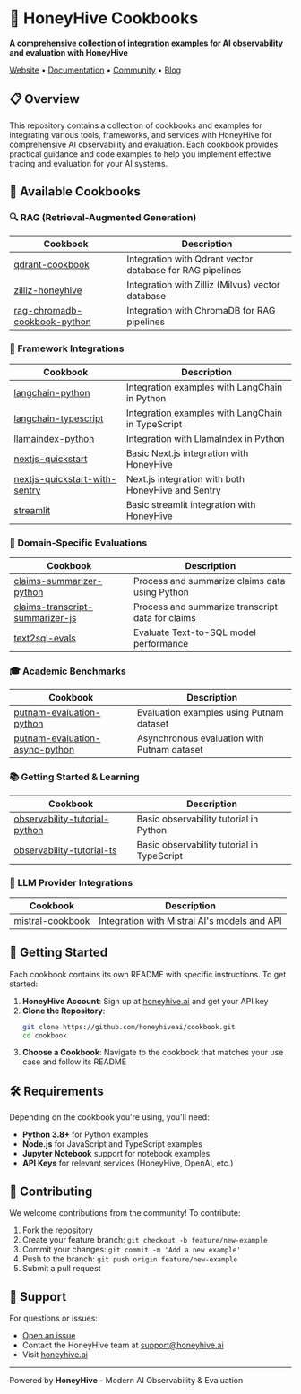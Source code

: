 # 🍯 HoneyHive Cookbooks

**A comprehensive collection of integration examples for AI observability and evaluation with HoneyHive**

[Website](https://honeyhive.ai) • [Documentation](https://docs.honeyhive.ai) • [Community](https://discord.com/invite/vqctGpqA97) • [Blog](https://www.honeyhive.ai/blog)

## 📋 Overview

This repository contains a collection of cookbooks and examples for integrating various tools, frameworks, and services with HoneyHive for comprehensive AI observability and evaluation. Each cookbook provides practical guidance and code examples to help you implement effective tracing and evaluation for your AI systems.

## 🧰 Available Cookbooks

### 🔍 RAG (Retrieval-Augmented Generation)

| Cookbook | Description |
|----------|-------------|
| [qdrant-cookbook](./qdrant-cookbook) | Integration with Qdrant vector database for RAG pipelines |
| [zilliz-honeyhive](./zilliz-honeyhive) | Integration with Zilliz (Milvus) vector database |
| [rag-chromadb-cookbook-python](./rag-chromadb-cookbook-python) | Integration with ChromaDB for RAG pipelines |

### 🔗 Framework Integrations

| Cookbook | Description |
|----------|-------------|
| [langchain-python](./langchain-python) | Integration examples with LangChain in Python |
| [langchain-typescript](./langchain-typescript) | Integration examples with LangChain in TypeScript |
| [llamaindex-python](./llamaindex-python) | Integration with LlamaIndex in Python |
| [nextjs-quickstart](./nextjs-quickstart) | Basic Next.js integration with HoneyHive |
| [nextjs-quickstart-with-sentry](./nextjs-quickstart-with-sentry) | Next.js integration with both HoneyHive and Sentry |
| [streamlit](./streamlit-cookbook) | Basic streamlit integration with HoneyHive |


### 💼 Domain-Specific Evaluations

| Cookbook | Description |
|----------|-------------|
| [claims-summarizer-python](./claims-summarizer-python) | Process and summarize claims data using Python |
| [claims-transcript-summarizer-js](./claims-transcript-summarizer-js) | Process and summarize transcript data for claims |
| [text2sql-evals](./text2sql-evals) | Evaluate Text-to-SQL model performance |

### 🎓 Academic Benchmarks

| Cookbook | Description |
|----------|-------------|
| [putnam-evaluation-python](./putnam-evaluation-python) | Evaluation examples using Putnam dataset |
| [putnam-evaluation-async-python](./putnam-evaluation-async-python) | Asynchronous evaluation with Putnam dataset |

### 📚 Getting Started & Learning

| Cookbook | Description |
|----------|-------------|
| [observability-tutorial-python](./observability-tutorial-python) | Basic observability tutorial in Python |
| [observability-tutorial-ts](./observability-tutorial-ts) | Basic observability tutorial in TypeScript |

### 🤖 LLM Provider Integrations

| Cookbook | Description |
|----------|-------------|
| [mistral-cookbook](./mistral-cookbook) | Integration with Mistral AI's models and API |

## 🚀 Getting Started

Each cookbook contains its own README with specific instructions. To get started:

1. **HoneyHive Account**: Sign up at [honeyhive.ai](https://honeyhive.ai) and get your API key
2. **Clone the Repository**:
   ```bash
   git clone https://github.com/honeyhiveai/cookbook.git
   cd cookbook
   ```
3. **Choose a Cookbook**: Navigate to the cookbook that matches your use case and follow its README

## 🛠️ Requirements

Depending on the cookbook you're using, you'll need:

- **Python 3.8+** for Python examples
- **Node.js** for JavaScript and TypeScript examples
- **Jupyter Notebook** support for notebook examples
- **API Keys** for relevant services (HoneyHive, OpenAI, etc.)

## 👥 Contributing

We welcome contributions from the community! To contribute:

1. Fork the repository
2. Create your feature branch: `git checkout -b feature/new-example`
3. Commit your changes: `git commit -m 'Add a new example'`
4. Push to the branch: `git push origin feature/new-example`
5. Submit a pull request

## 🤝 Support

For questions or issues:
- [Open an issue](https://github.com/honeyhiveai/cookbook/issues/new)
- Contact the HoneyHive team at support@honeyhive.ai
- Visit [honeyhive.ai](https://honeyhive.ai)

---

Powered by **HoneyHive** - Modern AI Observability & Evaluation